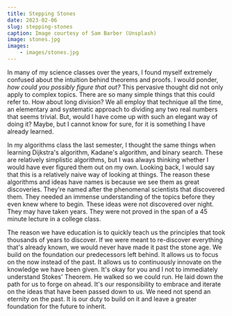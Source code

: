 ```yaml
---
title: Stepping Stones
date: 2023-02-06
slug: stepping-stones
caption: Image courtesy of Sam Barber (Unsplash)
image: stones.jpg
images:
    - images/stones.jpg
---
```


In many of my science classes over the years, I found myself extremely confused about the intuition behind theorems and proofs. I would ponder, *how could you possibly figure that out?* This pervasive thought did not only apply to complex topics. There are so many simple things that this could refer to. How about long division? We all employ that technique all the time, an elementary and systematic approach to dividing any two real numbers that seems trivial. But, would I have come up with such an elegant way of doing it? Maybe, but I cannot know for sure, for it is something I have already learned. 

In my algorithms class the last semester, I thought the same things when learning Dijkstra's algorithm, Kadane's algorithm, and binary search. These are relatively simplistic algorithms, but I was always thinking whether I would have ever figured them out on my own. Looking back, I would say that this is a relatively naive way of looking at things. The reason these algorithms and ideas have names is because we see them as great discoveries. They're named after the phenomenal scientists that discovered them. They needed an immense understanding of the topics before they even knew where to begin. These ideas were not discovered over night. They may have taken years. They were not proved in the span of a 45 minute lecture in a college class. 

The reason we have education is to quickly teach us the principles that took thousands of years to discover. If we were meant to re-discover everything that's already known, we would never have made it past the stone age. We build on the foundation our predecessors left behind. It allows us to focus on the now instead of the past. It allows us to continuously innovate on the knowledge we have been given. It's okay for you and I not to immediately understand Stokes' Theorem. He walked so we could run. He laid down the path for us to forge on ahead. It's our responsibility to embrace and iterate on the ideas that have been passed down to us. We need not spend an eternity on the past. It is our duty to build on it and leave a greater foundation for the future to inherit. 